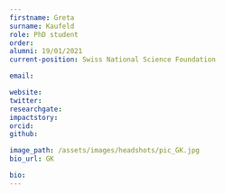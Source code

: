 ```yaml
---
firstname: Greta
surname: Kaufeld
role: PhD student
order:
alumni: 19/01/2021
current-position: Swiss National Science Foundation

email:

website:
twitter:
researchgate:
impactstory:
orcid:
github:

image_path: /assets/images/headshots/pic_GK.jpg
bio_url: GK

bio:
---
```

